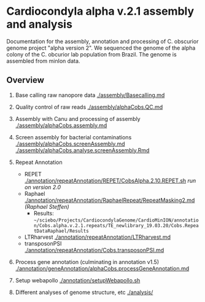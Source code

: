 # Cardiocondyla alpha v.2.1 assembly and analysis

Documentation for the assembly, annotation and processing of C. obscurior genome project "alpha version 2". We sequenced the genome of the alpha colony of the C. obcurior lab population from Brazil. The genome is assembled from minIon data.

## Overview

1. Base calling raw nanopore data
[./assembly/Basecalling.md](./assembly/Basecalling.md)
2. Quality control of raw reads
[./assembly/alphaCobs.QC.md](./assembly/alphaCobs.QC.md)
3. Assembly with Canu and processing of assembly
[./assembly/alphaCobs.assembly.md](./assembly/alphaCobs.assembly.md)
4. Screen assembly for bacterial contaminations
[./assembly/alphaCobs.screenAssembly.md](./assembly/alphaCobs.screenAssembly.md)
[./assembly/alphaCobs.analyse.screenAssembly.Rmd](./assembly/alphaCobs.analyse.screenAssembly.Rmd)
5. Repeat Annotation
   - REPET [./annotation/repeatAnnotation/REPET/CobsAlpha.2.10.REPET.sh](./annotation/repeatAnnotation/REPET/CobsAlpha.2.10.REPET.sh) *run on version 2.0*
   - Raphael [./annotation/repeatAnnotation/RaphaelRepeat/RepeatMasking2.md](./annotation/repeatAnnotation/RSannotation/RepeatMasking2.md) *(Raphael Steffen)*
     - Results: ```~/sciebo/Projects/CardiocondylaGenome/CardioMinION/annotation/Cobs.alpha.v.2.1.repeats/TE_newlibrary_19.03.20/Cobs.RepeatDataRaphael/Results```
   - LTRharvest [./annotation/repeatAnnotation/LTRharvest.md](./annotation/repeatAnnotation/LTRharvest.md)
   - transposonPSI [./annotation/repeatAnnotation/Cobs.transposonPSI.md](./annotation/repeatAnnotation/Cobs.transposonPSI.md)


6. Process gene annotation (culminating in annotation v1.5)
[./annotation/geneAnnotation/alphaCobs.processGeneAnnotation.md](./annotation/geneAnnotation/alphaCobs.processGeneAnnotation.md)

7. Setup webapollo
[./annotation/setupWebapollo.sh](./annotation/setupWebapollo.sh)

8. Different analyses of genome structure, etc
[./analysis/](./analysis/)
